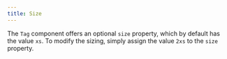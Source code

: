 ```yaml
---
title: Size
---
```


The `Tag` component offers an optional `size` property, which by default has the value `xs`. To modify the sizing, simply assign the value `2xs` to the `size` property.
